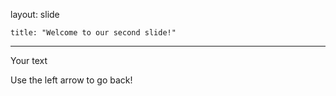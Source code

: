layout: slide
	
	title: "Welcome to our second slide!"
	
---
	
Your text
	
Use the left arrow to go back!
